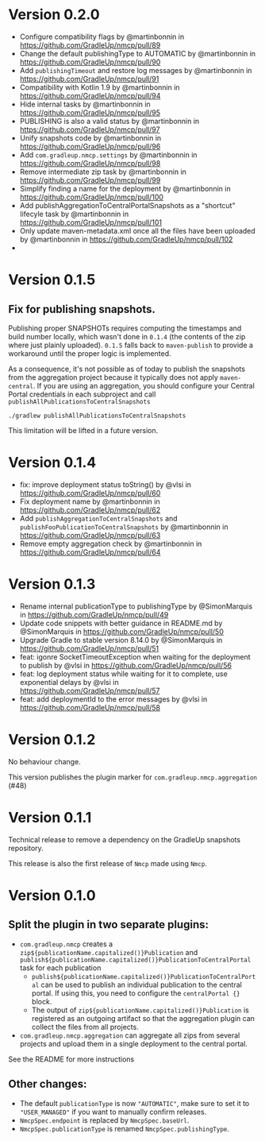 # Version 0.2.0

* Configure compatibility flags by @martinbonnin in https://github.com/GradleUp/nmcp/pull/89
* Change the default publishingType to AUTOMATIC by @martinbonnin in https://github.com/GradleUp/nmcp/pull/90
* Add `publishingTimeout` and restore log messages by @martinbonnin in https://github.com/GradleUp/nmcp/pull/91
* Compatibility with Kotlin 1.9 by @martinbonnin in https://github.com/GradleUp/nmcp/pull/94
* Hide internal tasks by @martinbonnin in https://github.com/GradleUp/nmcp/pull/95
* PUBLISHING is also a valid status by @martinbonnin in https://github.com/GradleUp/nmcp/pull/97
* Unify snapshots code by @martinbonnin in https://github.com/GradleUp/nmcp/pull/96
* Add `com.gradleup.nmcp.settings` by @martinbonnin in https://github.com/GradleUp/nmcp/pull/98
* Remove intermediate zip task by @martinbonnin in https://github.com/GradleUp/nmcp/pull/99
* Simplify finding a name for the deployment by @martinbonnin in https://github.com/GradleUp/nmcp/pull/100
* Add publishAggregationToCentralPortalSnapshots as a "shortcut" lifecyle task by @martinbonnin in https://github.com/GradleUp/nmcp/pull/101
* Only update maven-metadata.xml once all the files have been uploaded by @martinbonnin in https://github.com/GradleUp/nmcp/pull/102
* 
# Version 0.1.5

## Fix for publishing snapshots.

Publishing proper SNAPSHOTs requires computing the timestamps and build number locally, which wasn't done in `0.1.4` (the contents of the zip where just plainly uploaded). `0.1.5` falls back to `maven-publish` to provide a workaround until the proper logic is implemented.

As a consequence, it's not possible as of today to publish the snapshots from the aggregation project because it typically does not apply `maven-central`. If you are using an aggregation, you should configure your Central Portal credentials in each subproject and call `publishAllPublicationsToCentralSnapshots`

```
./gradlew publishAllPublicationsToCentralSnapshots
```

This limitation will be lifted in a future version.

# Version 0.1.4

* fix: improve deployment status toString() by @vlsi in https://github.com/GradleUp/nmcp/pull/60
* Fix deployment name by @martinbonnin in https://github.com/GradleUp/nmcp/pull/62
* Add `publishAggregationToCentralSnapshots` and `publishFooPublicationToCentralSnapshots` by @martinbonnin in https://github.com/GradleUp/nmcp/pull/63
* Remove empty aggregation check by @martinbonnin in https://github.com/GradleUp/nmcp/pull/64

# Version 0.1.3

* Rename internal publicationType to publishingType by @SimonMarquis in https://github.com/GradleUp/nmcp/pull/49
* Update code snippets with better guidance in README.md by @SimonMarquis in https://github.com/GradleUp/nmcp/pull/50
* Upgrade Gradle to stable version 8.14.0 by @SimonMarquis in https://github.com/GradleUp/nmcp/pull/51
* feat: igonre SocketTimeoutException when waiting for the deployment to publish by @vlsi in https://github.com/GradleUp/nmcp/pull/56
* feat: log deployment status while waiting for it to complete, use exponential delays by @vlsi in https://github.com/GradleUp/nmcp/pull/57
* feat: add deploymentId to the error messages by @vlsi in https://github.com/GradleUp/nmcp/pull/58

# Version 0.1.2

No behaviour change.

This version publishes the plugin marker for `com.gradleup.nmcp.aggregation` (#48)

# Version 0.1.1

Technical release to remove a dependency on the GradleUp snapshots repository. 

This release is also the first release of `Nmcp` made using `Nmcp`.

# Version 0.1.0

## Split the plugin in two separate plugins:

- `com.gradleup.nmcp` creates a `zip${publicationName.capitalized()}Publication` and `publish${publicationName.capitalized()}PublicationToCentralPortal` task for each publication
  - `publish${publicationName.capitalized()}PublicationToCentralPortal` can be used to publish an individual publication to the central portal. If using this, you need to configure the `centralPortal {}` block.
  - The output of `zip${publicationName.capitalized()}Publication` is registered as an outgoing artifact so that the aggregation plugin can collect the files from all projects.
- `com.gradleup.nmcp.aggregation` can aggregate all zips from several projects and upload them in a single deployment to the central portal.

See the README for more instructions

## Other changes:

- The default `publicationType` is now `"AUTOMATIC"`, make sure to set it to `"USER_MANAGED"` if you want to manually confirm releases.
- `NmcpSpec.endpoint` is replaced by `NmcpSpec.baseUrl`.
- `NmcpSpec.publicationType` is renamed `NmcpSpec.publishingType`.
